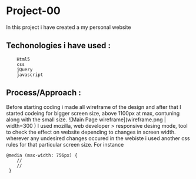 # Project-00
In this project i have created a my personal website 
## Techonologies i have used :
```
    Html5
    css
    jQuery
    javascript

```

## Process/Approach :
Before starting coding i made all wireframe of the design and after that I started  codeing for bigger screen size, above 1100px at max, contuning along with the small size.
![Main Page wireframe](wireframe.png | width=300 )
I used mozilla, web developer > responsive desing mode,  tool to check the effect on website depending to changes in screen width. wherever any undesired changes occured in the webiste i used another css rules
for that particular screen size. For instance
```
@media (max-width: 756px) {
    //
    //
 }
```
